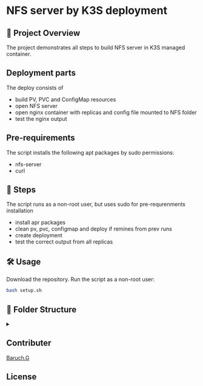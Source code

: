 # NFS server by K3S deployment
## 📌 Project Overview
The project demonstrates all steps to build NFS server in K3S managed container.  

## Deployment parts
The deploy consists of 
- build PV, PVC and ConfigMap resources
- open NFS server
- open nginx container with replicas and config file mounted to NFS folder
- test the nginx output
## Pre-requirements
The script installs the following apt packages by sudo permissions:
- nfs-server
- curl

## 👣 Steps
The script runs as a non-root user, but uses sudo for pre-requrenments installation
- install apr packages
- clean pv, pvc, configmap and deploy if remines from prev runs
- create deployment
- test the correct output from all replicas
 
## 🛠️ Usage
Download the repository. Run the script as a non-root user:
```sh
bash setup.sh
```

## 📁 Folder Structure
<details><summary></summary>

📁 <span style="display: inline-block; margin-right: 20px;">[nfs_server/](./)</span> Root directory   
  - 📄 <span style="display: inline-block; margin-right: 20px;">[README.md](./README.md)</span> Project overview  
  - 📄 <span style="display: inline-block; margin-right: 20px;">[TASK.md](./TASK.md)</span> The task description  
  - 📄 <span style="display: inline-block; margin-right: 20px;">[LICENSE](./LICENSE)</span> MIT License note  
  - 📄 <span style="display: inline-block; margin-right: 20px;">[CONTRIBUTORS](./CONTRIBUTORS.md)</span>   
  - 📄 <span style="display: inline-block; margin-right: 20px;">[setup.sh](./setup.sh)</span> Main script  
  - 📂 <span style="display: inline-block; margin-right: 20px;">[yaml](./yaml)</span> Yaml and config files from deployment  
<details><summary></summary>  
    - 📄 <span style="display: inline-block; margin-right: 20px;">[nginx-custom.conf](./nginx-custom.conf)</span> NGINX server config file  
    - 📄 <span style="display: inline-block; margin-right: 20px;">[nfs-pv.yaml](./nfs-pv.yaml)</span> PersistentVolume yaml  
    - 📄 <span style="display: inline-block; margin-right: 20px;">[nfs-pvc.yaml](./nfs-pvc.yaml)</span> PersistentVolumeClaim yaml  
    - 📄 <span style="display: inline-block; margin-right: 20px;">[nginx-nfs.yaml](./nginx-nfs.yaml)</span> Main deployment yaml  

</details>
</details>


## Contributer
[Baruch.G](https://github.com/baruchgu)

## License

